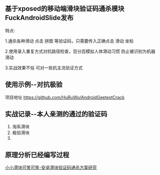 
## 基于xposed的移动端滑块验证码通杀模块FuckAndroidSlide发布

特点:

1.通杀各种滑动 点击 拼图 等验证码，只需要传入正确点击 滑动 坐标

2.使用录入重复方式对抗路径检查，百分百模拟人体滑动习惯 防止被识别为机器滑动

3.实战效果不俗 可对一些抗主流验证方式


## 使用示例--对抗极验 

项目地址 https://github.com/HuRuWo/AndroidGeetestCrack



## 实战记录--本人亲测的通过的验证码

1. 淘系滑块
2. 极验滑块
3.

## 原理分析已经编写过程

[小小滑块可笑可笑-安卓滑块验证码通杀方案研究](https://www.huruwo.top/?s=%E5%B0%8F%E5%B0%8F%E6%BB%91%E5%9D%97)
